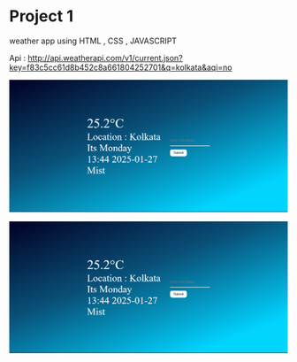 
# Project 1


weather app using HTML , CSS , JAVASCRIPT

Api : http://api.weatherapi.com/v1/current.json?key=f83c5cc61d8b452c8a661804252701&q=kolkata&aqi=no

<img src="./assets/weather_demo.png" alt="">

![alt text](weather_demo.png)